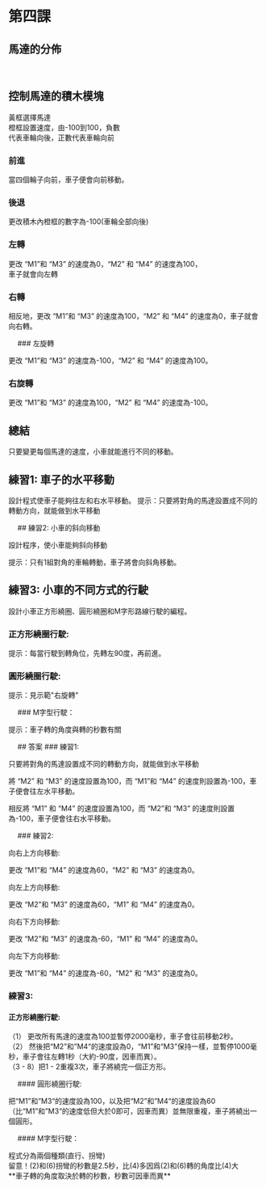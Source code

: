 # 第四課
## 馬達的分佈

 
## 控制馬達的積木模塊
<P>
黃框選擇馬達<BR>
橙框設置速度，由-100到100，負數<BR>
代表車輪向後，正數代表車輪向前<BR>
<P>

### 前進
<P>
當四個輪子向前，車子便會向前移動。
<P>
 
### 後退
<P>
更改積木內橙框的數字為-100(車輪全部向後)
<P>

### 左轉
<P>
更改 “M1”和 “M3” 的速度為0，“M2” 和 “M4” 的速度為100，<BR>
車子就會向左轉<BR>
<P>

### 右轉
<P>
相反地，更改 “M1”和 “M3” 的速度為100，“M2” 和 “M4” 的速度為0，車子就會向右轉。
<P>
 
### 左旋轉
<P>
更改 “M1”和 “M3” 的速度為-100，“M2” 和 “M4” 的速度為100。
<P>

### 右旋轉
<P>
更改 “M1”和 “M3” 的速度為100，“M2” 和 “M4” 的速度為-100。
<P>




## 總結
<P>
只要變更每個馬達的速度，小車就能進行不同的移動。
<P>

## 練習1: 車子的水平移動
<P>
設計程式使車子能夠往左和右水平移動。
提示：只要將對角的馬達設置成不同的轉動方向，就能做到水平移動
<P>
 
## 練習2: 小車的斜向移動
<P>
設計程序，使小車能夠斜向移動
<P>
<P>
提示：只有1組對角的車輪轉動，車子將會向斜角移動。 
<P>

## 練習3: 小車的不同方式的行駛
<P>
設計小車正方形繞圈、圓形繞圈和M字形路線行駛的編程。
<P>

### 正方形繞圈行駛:
<P>
提示：每當行駛到轉角位，先轉左90度，再前進。
<P>

### 圓形繞圈行駛:
<P>提示：見示範"右旋轉"
<P>
 
### M字型行駛： 
<P>
提示：車子轉的角度與轉的秒數有關
<P>
 
## 答案
### 練習1:
<P>
只要將對角的馬達設置成不同的轉動方向，就能做到水平移動
<P>
<P>
將 “M2” 和 “M3” 的速度設置為100，而 “M1”和 “M4” 的速度則設置為-100，車子便會往左水平移動。
<P>
<P>   
相反將 “M1” 和 “M4” 的速度設置為100，而 “M2”和 “M3” 的速度則設置為-100，車子便會往右水平移動。
<P>
 
### 練習2:
<P>
向右上方向移動:
<P>
<P>
更改 “M1”和 “M4” 的速度為60，“M2” 和 “M3” 的速度為0。
<P>
<P>	
向左上方向移動:
<P>
<P>
更改 “M2”和 “M3” 的速度為60，“M1” 和 “M4” 的速度為0。
<P>
<P>
向右下方向移動:
<P>
<P>
更改 “M2”和 “M3” 的速度為-60，“M1” 和 “M4” 的速度為0。
<P>
<P>
向左下方向移動:
<P>
<P>
更改 “M1”和 “M4” 的速度為-60，“M2” 和 “M3” 的速度為0。
<P>
 
### 練習3:
#### 正方形繞圈行駛:
<P>
（1） 更改所有馬達的速度為100並暫停2000毫秒，車子會往前移動2秒。<BR>
（2） 然後把“M2”和”M4“的速度設為0，“M1”和“M3”保持一樣，並暫停1000毫秒，車子會往左轉1秒（大約-90度，因車而異）。<BR>
（3 - 8）把1 - 2重複3次，車子將繞完一個正方形。<BR>
<P>
 
#### 圓形繞圈行駛:
<P>
把“M1”和”M3“的速度設為100，以及把“M2”和”M4“的速度設為60（比“M1”和”M3“的速度低但大於0即可，因車而異）並無限重複，車子將繞出一個圓形。
<P>
   
#### M字型行駛：
<P>
程式分為兩個種類(直行、拐彎)<BR>
留意！(2)和(6)拐彎的秒數是2.5秒，比(4)多因爲(2)和(6)轉的角度比(4)大<BR>
**車子轉的角度取決於轉的秒數，秒數可因車而異**<BR>
<P>
